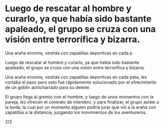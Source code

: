 # Luego de rescatar al hombre y curarlo, ya que había sido bastante apaleado, el grupo se cruza con una visión entre terrorífica y bizarra.

Una araña enorme, vestida con zapatillas deportivas en cada p

Luego de rescatar al hombre y curarlo, ya que había sido bastante apaleado, el grupo se cruza con una visión entre terrorífica y bizarra.

Una araña enorme, vestida con zapatillas deportivas en cada pata, les cortaba el paso pero esto fue rápidamente solucionado por el ofrecimiento de un goblin achicharrado para su deleite.

El grupo llega al gremio con el hombre, y luego de unos momentos con la pareja, les ofrecen el contrato de miembro. 
y para finalizar, el grupo asiste a la boda, la cual por un momento alguien podria jurar que vió a la araña con zapatillas a la distancia, juzgando los movimientos de los aventureros.

2/2

